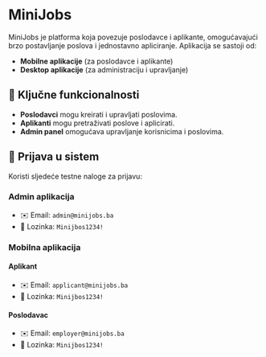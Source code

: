 # MiniJobs

MiniJobs je platforma koja povezuje poslodavce i aplikante, omogućavajući brzo postavljanje poslova i jednostavno apliciranje. Aplikacija se sastoji od:
- **Mobilne aplikacije** (za poslodavce i aplikante)
- **Desktop aplikacije** (za administraciju i upravljanje)

## 🚀 Ključne funkcionalnosti
- **Poslodavci** mogu kreirati i upravljati poslovima.
- **Aplikanti** mogu pretraživati poslove i aplicirati.
- **Admin panel** omogućava upravljanje korisnicima i poslovima.

## 📲 Prijava u sistem
Koristi sljedeće testne naloge za prijavu:

### **Admin aplikacija**
- ✉️ Email: `admin@minijobs.ba`
- 🔑 Lozinka: `Minijbos1234!`

### **Mobilna aplikacija**
#### **Aplikant**
- ✉️ Email: `applicant@minijobs.ba`
- 🔑 Lozinka: `Minijbos1234!`

#### **Poslodavac**
- ✉️ Email: `employer@minijobs.ba`
- 🔑 Lozinka: `Minijbos1234!`